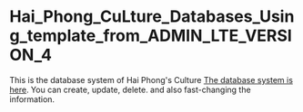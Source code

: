 # Hai_Phong_CuLture_Databases_Using_template_from_ADMIN_LTE_VERSION_4
This is the database system of Hai Phong's Culture
[The database system is here](https://erd.dbdesigner.net/designer/schema/1737639034-haiphong_culture).
You can create, update, delete. and also fast-changing the information.

